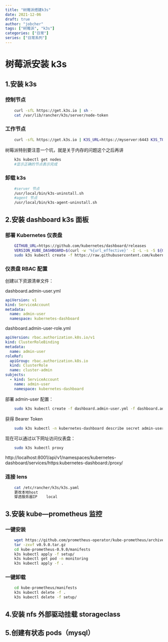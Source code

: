 ```yaml
---
title: "树莓派搭建k3s"
date: 2021-12-06
draft: true
author: "jobcher"
tags: ["树莓派", "k3s"]
categories: ["日常"]
series: ["日常系列"]
---
```


# 树莓派安装 k3s

## 1.安装 k3s

### 控制节点

```sh
    curl -sfL https://get.k3s.io | sh -
    cat /var/lib/rancher/k3s/server/node-token
```

### 工作节点

```sh
    curl -sfL https://get.k3s.io | K3S_URL=https://myserver:6443 K3S_TOKEN=mynodetoken sh -
```

树莓派特别要注意一个坑，就是关于内存的问题这个之后再讲

```sh
    k3s kubectl get nodes
    #显示正确的节点表示完成
```

### 卸载 k3s

```sh
    #server 节点
    /usr/local/bin/k3s-uninstall.sh
    #agent 节点
    /usr/local/bin/k3s-agent-uninstall.sh
```

## 2.安装 dashboard k3s 面板

### 部署 Kubernetes 仪表盘

```sh
    GITHUB_URL=https://github.com/kubernetes/dashboard/releases
    VERSION_KUBE_DASHBOARD=$(curl -w '%{url_effective}' -I -L -s -S ${GITHUB_URL}/latest -o /dev/null | sed -e 's|.*/||')
    sudo k3s kubectl create -f https://raw.githubusercontent.com/kubernetes/dashboard/${VERSION_KUBE_DASHBOARD}/aio/deploy/recommended.yaml
```

### 仪表盘 RBAC 配置

创建以下资源清单文件：

dashboard.admin-user.yml

```yaml
apiVersion: v1
kind: ServiceAccount
metadata:
  name: admin-user
  namespace: kubernetes-dashboard
```

dashboard.admin-user-role.yml

```yaml
apiVersion: rbac.authorization.k8s.io/v1
kind: ClusterRoleBinding
metadata:
  name: admin-user
roleRef:
  apiGroup: rbac.authorization.k8s.io
  kind: ClusterRole
  name: cluster-admin
subjects:
  - kind: ServiceAccount
    name: admin-user
    namespace: kubernetes-dashboard
```

部署 admin-user 配置：

```sh
    sudo k3s kubectl create -f dashboard.admin-user.yml -f dashboard.admin-user-role.yml
```

获得 Bearer Token

```sh
    sudo k3s kubectl -n kubernetes-dashboard describe secret admin-user-token | grep '^token'
```

现在可以通过以下网址访问仪表盘：

```sh
    sudo k3s kubectl proxy
```

http://localhost:8001/api/v1/namespaces/kubernetes-dashboard/services/https:kubernetes-dashboard:/proxy/

### 连接 lens

```sh
    cat /etc/rancher/k3s/k3s.yaml
    更改本地host
    穿透服务器IP    local
```

## 3.安装 kube—prometheus 监控

### 一键安装

```sh
    wget https://github.com/prometheus-operator/kube-prometheus/archive/refs/tags/v0.9.0.tar.gz
    tar -zxvf v0.9.0.tar.gz
    cd kube-prometheus-0.9.0/manifests
    k3s kubectl apply -f setup/
    k3s kubectl get pod -n monitoring
    k3s kubectl apply -f .
```

### 一键卸载

```sh
    cd kube-prometheus/manifests
    k3s kubectl delete -f .
    k3s kubectl delete -f setup/
```

## 4.安装 nfs 外部驱动挂载 storageclass

## 5.创建有状态 pods（mysql）

